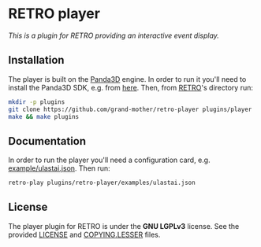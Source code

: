 # RETRO player

_This is a plugin for RETRO providing an interactive event display._

## Installation

The player is built on the [Panda3D][Panda3D] engine. In order to run it
you'll need to install the Panda3D SDK, e.g. from [here][Panda3D:SDK]. Then,
from [RETRO][RETRO]'s directory run:

```bash
mkdir -p plugins
git clone https://github.com/grand-mother/retro-player plugins/player
make && make plugins
```

[Panda3D]: https://www.panda3d.org/
[Panda3D:SDK]: https://www.panda3d.org/download.php?sdk&version=1.9.4
[RETRO]: https://github.com/grand-mother/retro

## Documentation

In order to run the player you'll need a configuration card,
e.g. [example/ulastai.json](example/ulastai.json). Then run:

```bash
retro-play plugins/retro-player/examples/ulastai.json
```

## License
The player plugin for RETRO is under the **GNU LGPLv3** license. See the
provided [LICENSE](LICENSE) and [COPYING.LESSER](COPYING.LESSER) files.
